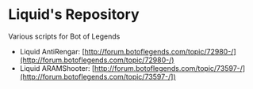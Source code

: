 # Liquid's Repository
Various scripts for Bot of Legends

* Liquid AntiRengar: [http://forum.botoflegends.com/topic/72980-/](http://forum.botoflegends.com/topic/72980-/)
* Liquid ARAMShooter: [http://forum.botoflegends.com/topic/73597-/](http://forum.botoflegends.com/topic/73597-/])

